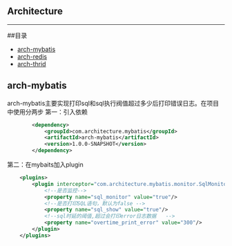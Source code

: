 ## Architecture
----

##目录
* [arch-mybatis](#arch-mybatis)
* [arch-redis](#arch-redis)
* [arch-thrid](#arch-thrid)

arch-mybatis
-----------
arch-mybatis主要实现打印sql和sql执行阀值超过多少后打印错误日志。在项目中使用分两步
第一：引入依赖
```xml
        <dependency>
            <groupId>com.architecture.mybatis</groupId>
            <artifactId>arch-mybatis</artifactId>
            <version>1.0.0-SNAPSHOT</version>
        </dependency>
```
第二：在mybaits加入plugin
```xml
    <plugins>
        <plugin interceptor="com.architecture.mybatis.monitor.SqlMonitorPlugin">
            <!--是否监控-->
            <property name="sql_monitor" value="true"/>
            <!--是否打印SQL语句，默认为false -->
            <property name="sql_show" value="true"/>
            <!--sql时延的阈值,超过会打印error日志数据   -->
            <property name="overtime_print_error" value="300"/>
        </plugin>
    </plugins>
```
